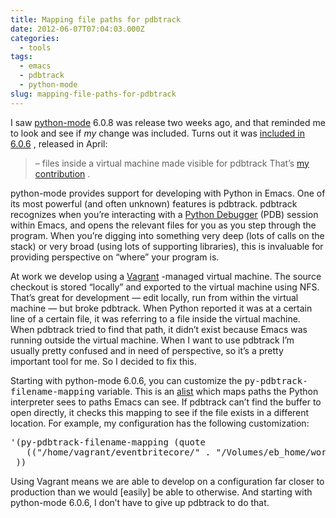 ```yaml
---
title: Mapping file paths for pdbtrack
date: 2012-06-07T07:04:03.000Z
categories:
  - tools
tags:
  - emacs
  - pdbtrack
  - python-mode
slug: mapping-file-paths-for-pdbtrack
---
```

I saw [python-mode][1]  6.0.8 was release two weeks ago, and that reminded me to look and see if _my_ change was included. Turns out it was [included in 6.0.6][2] , released in April:

> – files inside a virtual machine made visible for pdbtrack
That’s [my contribution][3] .

python-mode provides support for developing with Python in Emacs. One of its most powerful (and often unknown) features is pdbtrack. pdbtrack recognizes when you’re interacting with a [Python Debugger][4]  (<span class="caps">PDB</span>) session within Emacs, and opens the relevant files for you as you step through the program. When you’re digging into something very deep (lots of calls on the stack) or very broad (using lots of supporting libraries), this is invaluable for providing perspective on “where” your program is.

At work we develop using a [Vagrant][5] -managed virtual machine. The source checkout is stored “locally” and exported to the virtual machine using <span class="caps">NFS</span>. That’s great for development — edit locally, run from within the virtual machine — but broke pdbtrack. When Python reported it was at a certain line of a certain file, it was referring to a file inside the virtual machine. When pdbtrack tried to find that path, it didn’t exist because Emacs was running outside the virtual machine. When I want to use pdbtrack I’m usually pretty confused and in need of perspective, so it’s a pretty important tool for me. So I decided to fix this.

Starting with python-mode 6.0.6, you can customize the <tt class="docutils literal"><span class="pre">py-pdbtrack-filename-mapping</span></tt> variable. This is an [alist][6]  which maps paths the Python interpreter sees to paths Emacs can see. If pdbtrack can’t find the buffer to open directly, it checks this mapping to see if the file exists in a different location. For example, my configuration has the following customization:

<pre class="literal-block">'(py-pdbtrack-filename-mapping (quote
   (("/home/vagrant/eventbritecore/" . "/Volumes/eb_home/work/eventbritecore/"))
 ))
</pre>

Using Vagrant means we are able to develop on a configuration far closer to production than we would [easily] be able to otherwise. And starting with python-mode 6.0.6, I don’t have to give up pdbtrack to do that.



 [1]: http://llaunchpad.net/python-mode/
 [2]: https://launchpad.net/python-mode/+announcement/9948
 [3]: https://bazaar.launchpad.net/~python-mode-devs/python-mode/python-mode/revision/938
 [4]: http://docs.python.org/library/pdb.html
 [5]: http://vagrantup.com/
 [6]: https://www.gnu.org/savannah-checkouts/gnu/emacs/manual/html_node/elisp/Association-Lists.html
